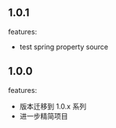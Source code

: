 ## 1.0.1

features:

- test spring property source

## 1.0.0

features:

- 版本迁移到 1.0.x 系列
- 进一步精简项目

